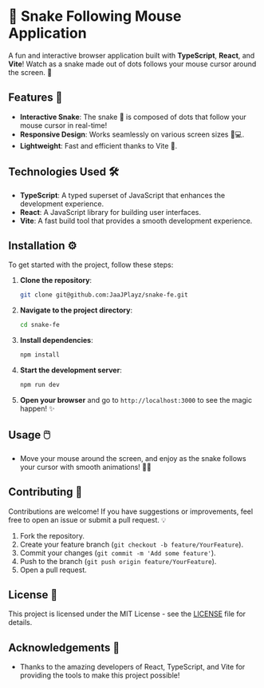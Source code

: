 # 🐍 Snake Following Mouse Application

A fun and interactive browser application built with **TypeScript**, **React**, and **Vite**! Watch as a snake made out of dots follows your mouse cursor around the screen. 🎉

## Features 🌟

- **Interactive Snake**: The snake 🐍 is composed of dots that follow your mouse cursor in real-time!
- **Responsive Design**: Works seamlessly on various screen sizes 📱💻.
- **Lightweight**: Fast and efficient thanks to Vite 🚀.

## Technologies Used 🛠️

- **TypeScript**: A typed superset of JavaScript that enhances the development experience.
- **React**: A JavaScript library for building user interfaces.
- **Vite**: A fast build tool that provides a smooth development experience.

## Installation ⚙️

To get started with the project, follow these steps:

1. **Clone the repository**:

   ```bash
   git clone git@github.com:JaaJPlayz/snake-fe.git
   ```

2. **Navigate to the project directory**:

   ```bash
   cd snake-fe
   ```

3. **Install dependencies**:

   ```bash
   npm install
   ```

4. **Start the development server**:

   ```bash
   npm run dev
   ```

5. **Open your browser** and go to `http://localhost:3000` to see the magic happen! ✨

## Usage 🖱️

- Move your mouse around the screen, and enjoy as the snake follows your cursor with smooth animations! 🐍💨

## Contributing 🤝

Contributions are welcome! If you have suggestions or improvements, feel free to open an issue or submit a pull request. 💡

1. Fork the repository.
2. Create your feature branch (`git checkout -b feature/YourFeature`).
3. Commit your changes (`git commit -m 'Add some feature'`).
4. Push to the branch (`git push origin feature/YourFeature`).
5. Open a pull request.

## License 📜

This project is licensed under the MIT License - see the [LICENSE](LICENSE) file for details.

## Acknowledgements 🙏

- Thanks to the amazing developers of React, TypeScript, and Vite for providing the tools to make this project possible!
